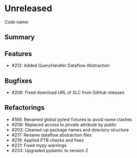 # Unreleased

Code name:

## Summary

## Features

* #212: Added QueryHandler Dataflow Abstraction

## Bugfixes

* #206: Fixed download URL of SLC from GitHub releases

## Refactorings

* #188: Renamed global pytest fixtures to avoid name clashes
* #208: Replaced access to private attribute by public
* #203: Cleaned-up package names and directory structure
* #217: Rename dataflow abstraction files
* #219: Applied PTB checks and fixes
* #221: Fixed mypy warnings
* #233: Upgraded pydantic to version 2
